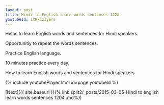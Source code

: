 ```yaml
---
layout: post
title: Hindi to English learn words sentences 1228 
youtubeId: iXHkczIyErs
---
```

 
 
Helps to learn English words and sentences for Hindi speakers.

Opportunitiy to repeat the words sentences. 

Practice English language. 
 
10 minutes practice every day. 
 
How to learn English words and sentences for Hindi speakers 
 
{% include youtubePlayer.html id=page.youtubeId %}
 
 
[Next]({{ site.baseurl }}{% link  split2/_posts/2015-03-05-Hindi to english learn words sentences 1204 .md%})
 
